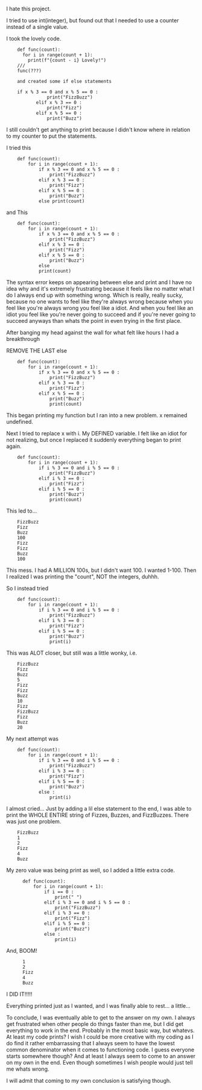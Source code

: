 I hate this project.

I tried to use int(integer), but found out that I needed to use a counter instead of a single value.

I took the lovely code.

        def func(count):
          for i in range(count + 1):
            print(f"{count - i} Lovely!")
        ///
        func(???)

        and created some if else statements

        if x % 3 == 0 and x % 5 == 0 :
                   print("FizzBuzz")
               elif x % 3 == 0 :
                   print("Fizz")
               elif x % 5 == 0 :
                   print("Buzz")



I still couldn't get anything to print because I didn't know where in relation to my counter to put the statements.

I tried this

        def func(count):
            for i in range(count + 1):
                if x % 3 == 0 and x % 5 == 0 :
                    print("FizzBuzz")
                elif x % 3 == 0 :
                    print("Fizz")
                elif x % 5 == 0 :
                    print("Buzz")
                else print(count)

and This


        def func(count):
            for i in range(count + 1):
                if x % 3 == 0 and x % 5 == 0 :
                    print("FizzBuzz")
                elif x % 3 == 0 :
                    print("Fizz")
                elif x % 5 == 0 :
                    print("Buzz")
                else
                print(count)

The syntax error keeps on appearing between else and print and I have no idea why and it's extremely frustrating because it feels like no matter what I do I always end up with something wrong. Which is really, really sucky, because no one wants to feel like they're always wrong because when you feel like you're always wrong you feel like a idiot. And when you feel like an idiot you feel like you're never going to succeed and if you're never going to succeed anyways than whats the point in even trying in the first place.


After banging my head against the wall for what felt like hours I had a breakthrough

REMOVE THE LAST else

        def func(count):
            for i in range(count + 1):
                if x % 3 == 0 and x % 5 == 0 :
                    print("FizzBuzz")
                elif x % 3 == 0 :
                    print("Fizz")
                elif x % 5 == 0 :
                    print("Buzz")
                    print(count)

This began printing my function but I ran into a new problem. x remained undefined.

Next I tried to replace x with i. My DEFINED variable. I felt like an idiot for not realizing, but once I replaced it suddenly everything began to print again.

        def func(count):
            for i in range(count + 1):
                if i % 3 == 0 and i % 5 == 0 :
                    print("FizzBuzz")
                elif i % 3 == 0 :
                    print("Fizz")
                elif i % 5 == 0 :
                    print("Buzz")
                    print(count)

This led to...

        FizzBuzz
        Fizz
        Buzz
        100
        Fizz
        Fizz
        Buzz
        100

This mess.
I had A MILLION 100s, but I didn't want 100. I wanted 1-100. Then I realized I was printing the "count", NOT the integers, duhhh.

So I instead tried

        def func(count):
            for i in range(count + 1):
                if i % 3 == 0 and i % 5 == 0 :
                    print("FizzBuzz")
                elif i % 3 == 0 :
                    print("Fizz")
                elif i % 5 == 0 :
                    print("Buzz")
                    print(i)

This was ALOT closer, but still was a little wonky, i.e.

        FizzBuzz
        Fizz
        Buzz
        5
        Fizz
        Fizz
        Buzz
        10
        Fizz
        FizzBuzz
        Fizz
        Buzz
        20

My next attempt was

        def func(count):
            for i in range(count + 1):
                if i % 3 == 0 and i % 5 == 0 :
                    print("FizzBuzz")
                elif i % 3 == 0 :
                    print("Fizz")
                elif i % 5 == 0 :
                    print("Buzz")
                else :
                    print(i)

I almost cried...
Just by adding a lil else statement to the end, I was able to print the WHOLE ENTIRE string of Fizzes, Buzzes, and FizzBuzzes. There was just one problem.

        FizzBuzz
        1
        2
        Fizz
        4
        Buzz

My zero value was being print as well, so I added a little extra code.

          def func(count):
              for i in range(count + 1):
                  if i == 0 :
                      print(" ")
                  elif i % 3 == 0 and i % 5 == 0 :
                      print("FizzBuzz")
                  elif i % 3 == 0 :
                      print("Fizz")
                  elif i % 5 == 0 :
                      print("Buzz")
                  else :
                      print(i)

And, BOOM!

          1
          2
          Fizz
          4
          Buzz

I DID IT!!!!!


Everything printed just as I wanted, and I was finally able to rest... a little...



To conclude, I was eventually able to get to the answer on my own. I always get frustrated when other people do things faster than me, but I did get everything to work in the end. Probably in the most basic way, but whatevs. At least my code prints?
I wish I could be more creative with my coding as I do find it rather embarrassing that I always seem to have the lowest common denominator when it comes to functioning code. I guess everyone starts somewhere though? And at least I always seem to come to an answer on my own in the end. Even though sometimes I wish people would just tell me whats wrong.

I will admit that coming to my own conclusion is satisfying though.
